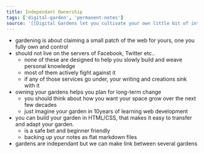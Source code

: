 ```yaml
---
title: Independant Ownership
tags: ['digital-garden', 'permanent-notes']
source: '[[Digital Gardens let you cultivate your own little bit of internet]]'
---
```


- gardening is about claiming a small patch of the web for yours, one you fully own and control
- should not live on the servers of Facebook, Twitter etc..
	- none of these are designed to help you slowly build and weave personal knowledge
	- most of them actively fight against it
	- if any of those services go under, your writing and creations sink with it
- owning your gardens helps you plan for long-term change
	- you should think about how you want your space grow over the next few decades
	- just imagine your garden in 10years of learning web development
- you can build your garden in HTML/CSS, that makes it easy to transfer and adapt your garden.
	- is a safe bet and beginner friendly
	- backing up your notes as flat markdown files
- gardens are independant but we can make link between several gardens
